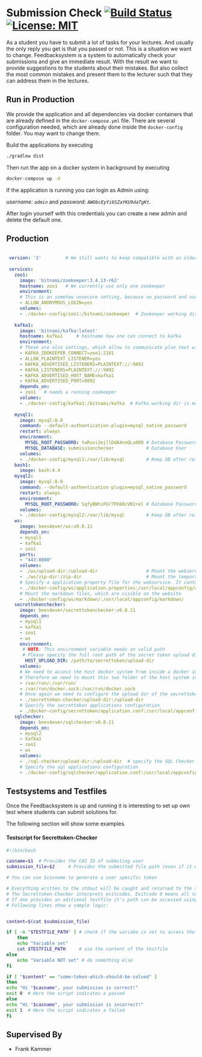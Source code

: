 # Submission Check [![Build Status](https://travis-ci.org/thm-mni-ii/feedbacksystem.svg?branch=master)](https://travis-ci.org/thm-mni-ii/feedbacksystem) [![License: MIT](https://img.shields.io/badge/License-MIT-yellow.svg)](https://opensource.org/licenses/MIT)

As a student you have to submit a lot of tasks
for your lectures. And usually the only reply you
get is that you passed or not. This is a situation
we want to change.
Feedbacksystem is a system to automatically check
your submissions and give an immediate result.
With the result we want to provide suggestions
to the students about their mistakes.
But also collect the most common mistakes and
present them to the lecturer such that they
can address them in the lectures.


## Run in Production
We provide the application and all dependencies via docker containers
that are already defined in the `docker-compose.yml` file.
There are several configuration needed, which are already done inside the ``docker-config`` folder. You may want to change them.

Build the applications by executing

```bash
./gradlew dist
```

Then run the app on a docker system in background by executing

```bash
docker-compose up -d
```


If the application is running you can login as Admin using:

*username: `admin`* and 
*password: ``AWObcEyYi6SZaYKU9daTgKt``*.

After login yourself with this credentials you can create a new admin and delete the default one.



## Production


```yaml
 
 version: '2'         # We still wants to keep compatible with an older docker-compose version (which Rancher 1.6 uses)
 
 services:
   zoo1:
     image: 'bitnami/zookeeper:3.4.13-r62'
     hostname: zoo1   # We currently use only one zookeeper
     environment:
     # This is an somehow unsecure setting, because no password and user is needed, but we use this in a virtual network.
     - ALLOW_ANONYMOUS_LOGIN=yes   
     volumes:
     - ./docker-config/zoo1:/bitnami/zookeeper  # Zookeeper working dir is mounted to keep all data after restart
                        
   kafka1:
     image: 'bitnami/kafka:latest'
     hostname: kafka1     # hostname how one can connect to kafka
     environment:
     # These are also settings, which allow to communicate plan text with kafka. This is no problem either, because we use this in a virtual network.
     - KAFKA_ZOOKEEPER_CONNECT=zoo1:2181
     - ALLOW_PLAINTEXT_LISTENER=yes
     - KAFKA_ADVERTISED_LISTENERS=PLAINTEXT://:9092
     - KAFKA_LISTENERS=PLAINTEXT://:9092
     - KAFKA_ADVERTISED_HOST_NAME=kafka1    
     - KAFKA_ADVERTISED_PORT=9092
     depends_on:
     - zoo1   # needs a running zookeeper
     volumes:
     - ./docker-config/kafka1:/bitnami/kafka  # Kafka working dir is mounted to keep all data after restart
 
   mysql1:
     image: mysql:8.0
     command: --default-authentication-plugin=mysql_native_password
     restart: always
     environment:
       MYSQL_ROOT_PASSWORD: twRuvi2ejllDdA4nnQLa08O # Database Password
       MYSQL_DATABASE: submissionchecker            # Database User
     volumes:
     - ./docker-config/mysql1:/var/lib/mysql        # Keep DB after reload
   bash1:
     image: bash:4.4
   mysql2:
     image: mysql:8.0
     command: --default-authentication-plugin=mysql_native_password
     restart: always
     environment:
       MYSQL_ROOT_PASSWORD: SqfyBWhiFGr7FK60cVR2rel # Database Password
     volumes:
     - ./docker-config/mysql2:/var/lib/mysql        # Keep DB after reload
   ws:
     image: bees4ever/ws:v0.0.11
     depends_on:
     - mysql1
     - kafka1
     - zoo1
     ports:
     - "443:8080"
     volumes:
     - ./ws/upload-dir:/upload-dir                  # Mount the webservice intern upload dir of all tasks and submissions
     - ./ws/zip-dir:/zip-dir                        # Mount the temporary folder for generating zip files
     # Specify a application property file for the webservice. It contains all settings concerning CAS, LDAP, Kafka connection, etc 
     - ./docker-config/ws/application.properties:/usr/local/appconfig/application.properties
     # Mount the markdown files, which are visible on the website
     - ./docker-config/ws/markdown/:/usr/local/appconfig/markdown/
   secrettokenchecker:
     image: bees4ever/secrettokenchecker:v0.0.11
     depends_on:
     - mysql1
     - kafka1
     - zoo1
     - ws
     environment:
      # NOTE: This environment variable needs an valid path
      # Please specify the full root path of the secret token upload dir 
       HOST_UPLOAD_DIR: /path/to/secrettoken/upload-dir  
     volumes:
     # We need to access the host docker system from inside a docker image
     # Therefore we need to mount this two folder of the host system inside this docker image 
     - /var/run/:/var/run/   
     - /var/run/docker.sock:/var/run/docker.sock
     # Once again we need to configure the upload dir of the secrettoken   
     - ./secrettoken-checker/upload-dir:/upload-dir
     # Specify the secrettoken applications configuration    
     - ./docker-config/secrettoken/application.conf:/usr/local/appconfig/application.config
   sqlchecker:
     image: bees4ever/sqlchecker:v0.0.11
     depends_on:
     - mysql2
     - kafka1
     - zoo1
     - ws
     volumes:
     - ./sql-checker/upload-dir:/upload-dir  # specify the SQL Checker's upload dir 
     # Specify the sql applications configuration
     - ./docker-config/sqlchecker/application.conf:/usr/local/appconfig/application.config 
```



## Testsystems and Testfiles

Once the Feedbacksystem is up and running it is interesting to set up own test where students can submit solutions for.

The following section will show some examples.

#### Testscript for **Secrettoken-Checker** 

````sh
#!/bin/bash

casname=$1  # Provides the CAS ID of submiting user
submission_file=$2     # Provides the submitted file path (even if it was a text, it will be converted to a file) 

# You can use $casname to generate a user specific token

# Everything written to the stdout will be caught and returned to the student.
# The Secrettoken-Checker interprets exitcodes. Exitcode 0 means all tests passed, everything except 0 means test failed. 
# If one provides an aditional testfile it's path can be accessed using the variable TESTFILE_PATH, otherwise the variable is empty
# Following lines show a sample logic:


content=$(cat $submission_file)

if [ -n "$TESTFILE_PATH" ] # check if the variabe is set to access the path of the testfile
	then
	echo "Variable set"
	cat $TESTFILE_PATH     # use the content of the testfile
else
	echo "Variable NOT set" # do something else
fi

if [ "$content" == "some-token-which-should-be-solved" ] 
then
echo "Hi "$casname", your submission is correct!"
exit 0  # Here the script indicates a passed
else
echo "Hi "$casname", your submission is incorrect!"
exit 1  # Here the script indicates a failed
fi 
````


## Supervised By

* Frank Kammer